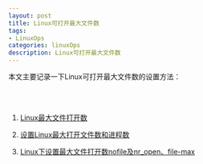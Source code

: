 ```yaml
---
layout: post
title: Linux可打开最大文件数
tags:
- LinuxOps
categories: linuxOps
description: Linux可打开最大文件数
---
```



本文主要记录一下Linux可打开最大文件数的设置方法：

<!-- more -->





<br />
<br />

1. [Linux最大文件打开数](https://www.cnblogs.com/pangguoping/p/5791432.html)

2. [设置Linux最大打开文件数和进程数](https://blog.csdn.net/hellozpc/article/details/47952867)

3. [Linux下设置最大文件打开数nofile及nr_open、file-max](https://www.cnblogs.com/zengkefu/p/5635153.html)

<br />
<br />
<br />


